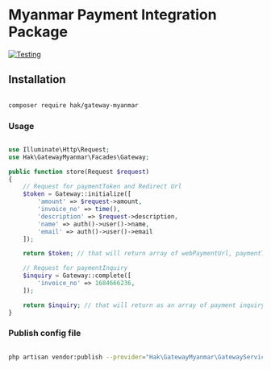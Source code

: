 # Myanmar Payment Integration Package 
[![Testing](https://github.com/hakhant21/gateway-myanmar/actions/workflows/main.yml/badge.svg?branch=main&event=push)](https://github.com/hakhant21/gateway-myanmar/actions/workflows/main.yml)

## Installation
```bash

composer require hak/gateway-myanmar

```

### Usage 

```php

use Illuminate\Http\Request;
use Hak\GatewayMyanmar\Facades\Gateway;

public function store(Request $request)
{
    // Request for paymentToken and Redirect Url
    $token = Gateway::initialize([
        'amount' => $request->amount,
        'invoice_no' => time(), 
        'description' => $request->description,
        'name' => auth()->user()->name,
        'email' => auth()->user()->email
    ]);

    return $token; // that will return array of webPaymentUrl, paymentToken, respCode, respDesc 

    // Request for paymentInquiry
    $inquiry = Gateway::complete([
        'invoice_no' => 1684666236,
    ]);

    return $inquiry; // that will return as an array of payment inquiry data
}
```

### Publish config file

```bash

php artisan vendor:publish --provider="Hak\GatewayMyanmar\GatewayServiceProvider" --tag="gateway"

```
